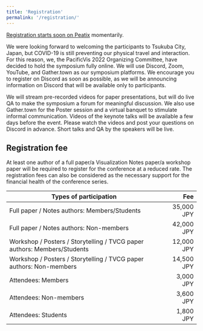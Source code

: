 ```yaml
---
title: 'Registration'
permalink: '/registration/'
---
```


[Registration starts soon on Peatix](https://pacificvis2022.peatix.com/) momentarily.

We were looking forward to welcoming the participants to Tsukuba City, Japan, but COVID-19 is still preventing our physical travel and interaction. For this reason, we, the PacificVis 2022 Organizing Committee, have decided to hold the symposium fully online. We will use Discord, Zoom, YouTube, and Gather.town as our symposium platforms. We encourage you to register on Discord as soon as possible, as we will be announcing information on Discord that will be available only to participants.

We will stream pre-recorded videos for paper presentations, but will do live QA to make the symposium a forum for meaningful discussion. We also use Gather.town for the Poster session and a virtual banquet to stimulate informal communication. Videos of the keynote talks will be available a few days before the event. Please watch the videos and post your questions on Discord in advance. Short talks and QA by the speakers will be live.

## Registration fee

<span class="notice">At least one author of a full paper/a Visualization Notes paper/a workshop paper</span> will be required to register for the conference at a reduced rate. The registration fees can also be considered as the necessary support for the financial health of the conference series.

| Types of participation                                                   |        Fee |
| ------------------------------------------------------------------------ | ---------: |
| Full paper / Notes authors: Members/Students                             | 35,000 JPY |
| Full paper / Notes authors: Non-members                                  | 42,000 JPY |
| Workshop / Posters / Storytelling / TVCG paper authors: Members/Students | 12,000 JPY |
| Workshop / Posters / Storytelling / TVCG paper authors: Non-members      | 14,500 JPY | 
| Attendees: Members                                                       |  3,000 JPY |
| Attendees: Non-members                                                   |  3,600 JPY |
| Attendees: Students                                                      |  1,800 JPY |

<!--
# Venue Information

The Tsukuba Center for Institutes was established in 1978 as a facility for common uses in the heart of Tsukuba Science City. Its purpose is to provide place where researchers and other personnel meet together and exchange information and opinions, and to provide information on science and technology from all over the world to researchers in the city, thus promoting research exchange and enabling the best use of the opportunities offered by the concentration of research institutes and universities at Tsukuba. The facilities of the Center include an international conference hall, other conference rooms, and exhibition rooms.

Currently, the activities of the Center include, in addition to providing conference rooms and science and technology information, assistance to various activities for research exchange among researchers, promotion of research exchange between researchers in the city and in other areas of Japan.

# Travel Information

# Accomodation Service
-->
